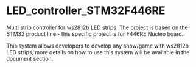 # LED_controller_STM32F446RE

Multi strip controller for ws2812b LED strips.
The project is based on the STM32 product line - this specific project is for F446RE Nucleo board.

This system allows developers to develop any show/game with ws2812b LED strips, more details 
on how to use this system will be available in the document section.
